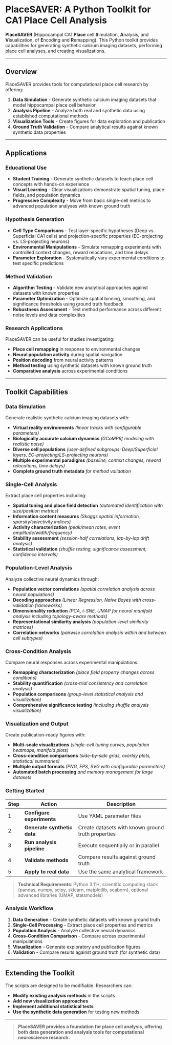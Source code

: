 # PlaceSAVER: A Python Toolkit for CA1 Place Cell Analysis

**PlaceSAVER** (Hippocampal CA1 **Place** cell **S**imulation, **A**nalysis, and **V**isualization, of **E**ncoding and **R**emapping). This Python toolkit provides capabilities for generating synthetic calcium imaging datasets, performing place cell analyses, and creating visualizations.

---

## Overview

PlaceSAVER provides tools for computational place cell research by offering:

1. **Data Simulation** - Generate synthetic calcium imaging datasets that model hippocampal place cell behavior
2. **Analysis Pipeline** - Analyze both real and synthetic data using established computational methods  
3. **Visualization Tools** - Create figures for data exploration and publication
4. **Ground Truth Validation** - Compare analytical results against known synthetic data properties

---

## Applications

### Educational Use
- **Student Training** - Generate synthetic datasets to teach place cell concepts with hands-on experience
- **Visual Learning** - Clear visualizations demonstrate spatial tuning, place fields, and population dynamics  
- **Progressive Complexity** - Move from basic single-cell metrics to advanced population analyses with known ground truth

### Hypothesis Generation
- **Cell Type Comparisons** - Test layer-specific hypotheses (Deep vs. Superficial CA1 cells) and projection-specific properties (EC-projecting vs. LS-projecting neurons)
- **Environmental Manipulations** - Simulate remapping experiments with controlled context changes, reward relocations, and time delays
- **Parameter Exploration** - Systematically vary experimental conditions to test specific predictions

### Method Validation
- **Algorithm Testing** - Validate new analytical approaches against datasets with known properties
- **Parameter Optimization** - Optimize spatial binning, smoothing, and significance thresholds using ground truth feedback
- **Robustness Assessment** - Test method performance across different noise levels and data complexities

### Research Applications
PlaceSAVER can be useful for studies investigating:
- **Place cell remapping** in response to environmental changes
- **Neural population activity** during spatial navigation
- **Position decoding** from neural activity patterns
- **Method testing** using synthetic datasets with known ground truth
- **Comparative analysis** across experimental conditions

---

## Toolkit Capabilities

### Data Simulation
Generate realistic synthetic calcium imaging datasets with:

- **Virtual reality environments** *(linear tracks with configurable parameters)*
- **Biologically accurate calcium dynamics** *(GCaMP6f modeling with realistic noise)*
- **Diverse cell populations** *(user-defined subgroups: Deep/Superficial layers, EC-projecting/LS-projecting neurons)*
- **Multiple experimental paradigms** *(baseline, context changes, reward relocations, time delays)*
- **Complete ground truth metadata** *for method validation*

### Single-Cell Analysis  
Extract place cell properties including:

- **Spatial tuning and place field detection** *(automated identification with size/position metrics)*
- **Information content measures** *(Skaggs spatial information, sparsity/selectivity indices)*
- **Activity characterization** *(peak/mean rates, event amplitude/width/frequency)*
- **Stability assessment** *(session-half correlations, lap-by-lap drift analysis)*
- **Statistical validation** *(shuffle testing, significance assessment, confidence intervals)*

### Population-Level Analysis
Analyze collective neural dynamics through:

- **Population vector correlations** *(spatial correlation analysis across neural populations)*
- **Decoding approaches** *(Linear Regression, Naive Bayes with cross-validation frameworks)*
- **Dimensionality reduction** *(PCA, t-SNE, UMAP for neural manifold analysis including topology-aware methods)*
- **Representational similarity analysis** *(population-level similarity matrices)*
- **Correlation networks** *(pairwise correlation analysis within and between cell subtypes)*

### Cross-Condition Analysis
Compare neural responses across experimental manipulations:

- **Remapping characterization** *(place field property changes across conditions)*
- **Stability quantification** *(cross-trial consistency and correlation analysis)*
- **Population comparisons** *(group-level statistical analysis and visualization)*
- **Comprehensive significance testing** *(including shuffle analysis visualization)*

### Visualization and Output
Create publication-ready figures with:

- **Multi-scale visualizations** *(single-cell tuning curves, population heatmaps, manifold plots)*
- **Cross-condition comparisons** *(side-by-side grids, overlay plots, statistical summaries)*
- **Multiple output formats** *(PNG, EPS, SVG with configurable parameters)*
- **Automated batch processing** *and memory management for large datasets*

### Getting Started

| Step | Action | Description |
|------|--------|-------------|
| 1 | **Configure experiments** | Use YAML parameter files |
| 2 | **Generate synthetic data** | Create datasets with known ground truth properties |
| 3 | **Run analysis pipeline** | Execute sequentially or in parallel |
| 4 | **Validate methods** | Compare results against ground truth |
| 5 | **Apply to real data** | Use the same analytical framework |

> **Technical Requirements**: Python 3.11+, scientific computing stack (pandas, numpy, scipy, sklearn, matplotlib, seaborn), optional advanced libraries (UMAP, statsmodels)

### Analysis Workflow

1. **Data Generation** - Create synthetic datasets with known ground truth
2. **Single-Cell Processing** - Extract place cell properties and metrics
3. **Population Analysis** - Analyze collective neural dynamics
4. **Cross-Condition Comparison** - Compare across experimental manipulations
5. **Visualization** - Generate exploratory and publication figures
6. **Validation** - Compare results against ground truth (for synthetic data)

---

## Extending the Toolkit

The scripts are designed to be modifiable. Researchers can:

- **Modify existing analysis methods** in the scripts
- **Add new visualization approaches**
- **Implement additional statistical tests**
- **Use the synthetic data generation** for testing new methods

---

> **PlaceSAVER provides a foundation for place cell analysis, offering both data generation and analysis tools for computational neuroscience research.** 
